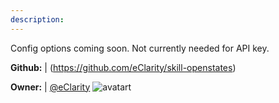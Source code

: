 ```yaml
---
description: 
---
```

Config options coming soon.  Not currently needed for API key.

**Github:** | (https://github.com/eClarity/skill-openstates)

**Owner:** | [@eClarity](https://github.com/eClarity) ![avatart](https://avatars3.githubusercontent.com/u/4976498?v=4)

